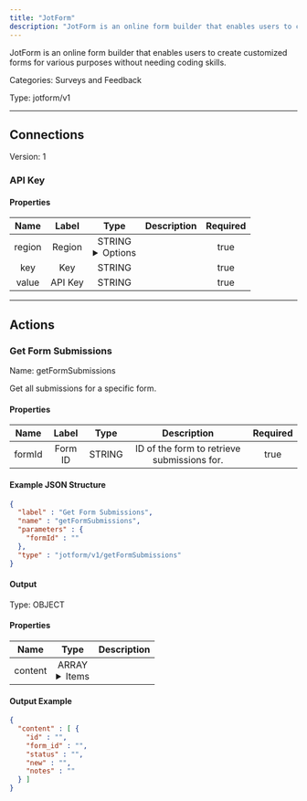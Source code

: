 ```yaml
---
title: "JotForm"
description: "JotForm is an online form builder that enables users to create customized forms for various purposes without needing coding skills."
---
```


JotForm is an online form builder that enables users to create customized forms for various purposes without needing coding skills.


Categories: Surveys and Feedback


Type: jotform/v1

<hr />



## Connections

Version: 1


### API Key

#### Properties

|      Name       |      Label     |     Type     |     Description     | Required |
|:---------------:|:--------------:|:------------:|:-------------------:|:--------:|
| region | Region | STRING <details> <summary> Options </summary> us, eu </details> |  | true |
| key | Key | STRING |  | true |
| value | API Key | STRING |  | true |





<hr />



## Actions


### Get Form Submissions
Name: getFormSubmissions

Get all submissions for a specific form.

#### Properties

|      Name       |      Label     |     Type     |     Description     | Required |
|:---------------:|:--------------:|:------------:|:-------------------:|:--------:|
| formId | Form ID | STRING | ID of the form to retrieve submissions for. | true |

#### Example JSON Structure
```json
{
  "label" : "Get Form Submissions",
  "name" : "getFormSubmissions",
  "parameters" : {
    "formId" : ""
  },
  "type" : "jotform/v1/getFormSubmissions"
}
```

#### Output



Type: OBJECT


#### Properties

|     Name     |     Type     |     Description     |
|:------------:|:------------:|:-------------------:|
| content | ARRAY <details> <summary> Items </summary> [{STRING\(id), STRING\(form_id), STRING\(status), STRING\(new), STRING\(notes)}] </details> |  |




#### Output Example
```json
{
  "content" : [ {
    "id" : "",
    "form_id" : "",
    "status" : "",
    "new" : "",
    "notes" : ""
  } ]
}
```




